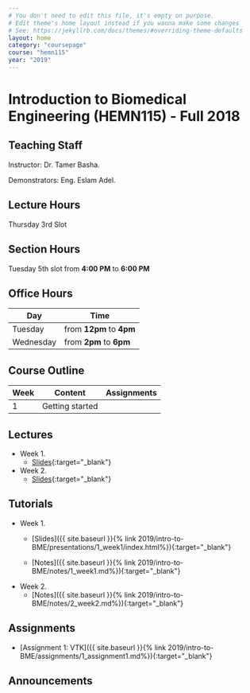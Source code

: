 ```yaml
---
# You don't need to edit this file, it's empty on purpose.
# Edit theme's home layout instead if you wanna make some changes
# See: https://jekyllrb.com/docs/themes/#overriding-theme-defaults
layout: home
category: "coursepage"
course: "hemn115"
year: "2019"
---
```

# Introduction to Biomedical Engineering \(HEMN115\) - Full 2018

## Teaching Staff

Instructor: Dr. Tamer Basha. 

Demonstrators:  Eng. Eslam Adel.  

## Lecture Hours 

Thursday 3rd Slot

## Section Hours

Tuesday 5th slot from **4:00 PM** to **6:00 PM**

## Office Hours


| Day | Time |
|-----|-----------|
| Tuesday | from **12pm** to **4pm** |
| Wednesday | from **2pm** to **6pm** |


## Course Outline

| Week | Content |  Assignments
|------|-----------------|-----|
|   1  | Getting started|  |



## Lectures 

* Week 1. 
    * [Slides](https://drive.google.com/file/d/1_wbntX6paGuHWO4Paw_6vCL9F-qKYfcj/view){:target="_blank"}
* Week 2. 
    * [Slides](https://drive.google.com/file/d/1qawBaJB1UD0EoNVO1J-yMorHTgXydczc/view){:target="_blank"}


## Tutorials

* Week 1.
    * [Slides]({{ site.baseurl }}{% link 2019/intro-to-BME/presentations/1_week1/index.html%}){:target="_blank"}

    * [Notes]({{ site.baseurl }}{% link 2019/intro-to-BME/notes/1_week1.md%}){:target="_blank"}
* Week 2.
    * [Notes]({{ site.baseurl }}{% link 2019/intro-to-BME/notes/2_week2.md%}){:target="_blank"}

## Assignments 

*  [Assignment 1: VTK]({{ site.baseurl }}{% link 2019/intro-to-BME/assignments/1_assignment1.md%}){:target="_blank"}



## Announcements
